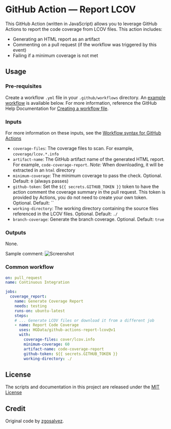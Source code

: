 # GitHub Action — Report LCOV

This GitHub Action (written in JavaScript) allows you to leverage GitHub Actions to report the code coverage from LCOV files. This action includes:

- Generating an HTML report as an artifact
- Commenting on a pull request (if the workflow was triggered by this event)
- Failing if a minimum coverage is not met

## Usage

### Pre-requisites

Create a workflow `.yml` file in your `.github/workflows` directory. An [example workflow](#common-workflow) is available below. For more information, reference the GitHub Help Documentation for [Creating a workflow file](https://help.github.com/en/articles/configuring-a-workflow#creating-a-workflow-file).

### Inputs

For more information on these inputs, see the [Workflow syntax for GitHub Actions](https://docs.github.com/actions/reference/workflow-syntax-for-github-actions#jobsjob_idstepswith)

- `coverage-files`: The coverage files to scan. For example, `coverage/lcov.*.info`
- `artifact-name`: The GitHub artifact name of the generated HTML report. For example, `code-coverage-report`. _Note:_ When downloading, it will be extracted in an `html` directory
- `minimum-coverage`: The minimum coverage to pass the check. Optional. Default: `0` (always passes)
- `github-token`: Set the `${{ secrets.GITHUB_TOKEN }}` token to have the action comment the coverage summary in the pull request. This token is provided by Actions, you do not need to create your own token. Optional. Default: ``
- `working-directory`: The working directory containing the source files referenced in the LCOV files. Optional. Default: `./`
- `branch-coverage`: Generate the branch coverage. Optional. Default: `true`

### Outputs

None.

Sample comment:
![Screenshot](assets/comment.png)

### Common workflow

```yaml
on: pull_request
name: Continuous Integration

jobs:
  coverage_report:
    name: Generate Coverage Report
    needs: testing
    runs-on: ubuntu-latest
    steps:
    # ... Generate LCOV files or download it from a different job
    - name: Report Code Coverage
      uses: HGData/github-actions-report-lcov@v1
      with:
        coverage-files: cover/lcov.info
        minimum-coverage: 60
        artifact-name: code-coverage-report
        github-token: ${{ secrets.GITHUB_TOKEN }}
        working-directory: ./
```

## License

The scripts and documentation in this project are released under the [MIT License](LICENSE)

## Credit

Original code by [zgosalvez](https://github.com/zgosalvez/github-actions-report-lcov).
